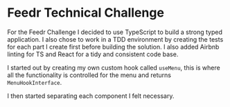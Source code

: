 # Feedr Technical Challenge

For the Feedr Challenge I decided to use TypeScript to build a strong typed application. I also chose to work in a TDD
environment by creating the tests for each part I create first before building the solution. I also added Airbnb linting 
for TS and React for a tidy and consistent code base.

I started out by creating my own custom hook called `useMenu`, this is where all the functionality is controlled for the menu
and returns `MenuHookInterface`.

I then started separating each component I felt necessary.

